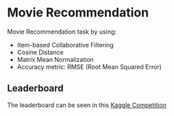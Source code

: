 # Movie Recommendation

Movie Recommendation task by using:

- Item-based Collaborative Filtering
- Cosine Distance
- Matrix Mean Normalization
- Accuracy metric: RMSE (Root Mean Squared Error)

## Leaderboard

The leaderboard can be seen in this [Kaggle Competition](https://www.kaggle.com/c/recsys-20191-cfmr/leaderboard)
